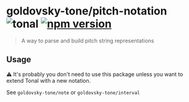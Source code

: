 # goldovsky-tone/pitch-notation ![tonal](https://img.shields.io/badge/goldovsky-tone-pitch_notation-yellow.svg?style=flat-square) [![npm version](https://img.shields.io/npm/v/goldovsky-tone/pitch-notation.svg?style=flat-square)](https://www.npmjs.com/package/goldovsky-tone/pitch-notation)

> A way to parse and build pitch string representations

## Usage

⚠️ It's probably you don't need to use this package unless you want to extend Tonal with a new notation.

See `goldovsky-tone/note` or `goldovsky-tone/interval`

